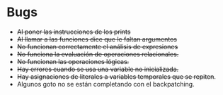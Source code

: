 # Bugs

- ~~Al poner las instrucciones de los prints~~
- ~~Al llamar a las funciones dice que le faltan argumentos~~
- ~~No funcionan correctamente el análisis de expresiones~~
- ~~No funciona la evaluación de operaciones relacionales.~~
- ~~No funcionan las operaciones lógicas.~~
- ~~Hay errores cuando se usa una variable no inicializada.~~
- ~~Hay asignaciones de literales a variables temporales que se repiten~~.
- Algunos goto no se están completando con el backpatching.
